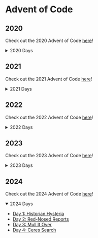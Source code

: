 # Advent of Code

## 2020

Check out the 2020 Advent of Code [here](https://adventofcode.com/2020)!

<details>
    <summary>2020 Days</summary>

-   [Day 1: Report Repair](https://github.com/hunterparks/advent-of-code/tree/main/2020/day-01-report-repair)
-   [Day 2: Password Philosophy](https://github.com/hunterparks/advent-of-code/tree/main/2020/day-02-password-philosophy)
-   [Day 3: Toboggan Trajectory](https://github.com/hunterparks/advent-of-code/tree/main/2020/day-03-toboggan-trajectory)
-   [Day 4: Passport Processing](https://github.com/hunterparks/advent-of-code/tree/main/2020/day-04-passport-processing)
-   [Day 5: Binary Boarding](https://github.com/hunterparks/advent-of-code/tree/main/2020/day-05-binary-boarding)
-   [Day 6: Custom Customs](https://github.com/hunterparks/advent-of-code/tree/main/2020/day-06-custom-customs)
-   [Day 7: Handy Haversacks](https://github.com/hunterparks/advent-of-code/tree/main/2020/day-07-handy-haversacks)
-   [Day 8: Handheld Halting](https://github.com/hunterparks/advent-of-code/tree/main/2020/day-08-handheld-halting)
-   [Day 9: Encoding Error](https://github.com/hunterparks/advent-of-code/tree/main/2020/day-09-encoding-error)
-   [Day 10: Adapter Array](https://github.com/hunterparks/advent-of-code/tree/main/2020/day-10-adapter-array)
-   [Day 11: Seating System](https://github.com/hunterparks/advent-of-code/tree/main/2020/day-11-seating-system)
-   [Day 12: Rain Risk](https://github.com/hunterparks/advent-of-code/tree/main/2020/day-12-rain-risk)
-   [Day 13: Shuttle Search](https://github.com/hunterparks/advent-of-code/tree/main/2020/day-13-shuttle-search)
-   [Day 14: Docking Data](https://github.com/hunterparks/advent-of-code/tree/main/2020/day-14-docking-data)
</details>

## 2021

Check out the 2021 Advent of Code [here](https://adventofcode.com/2021)!

<details>
    <summary>2021 Days</summary>

-   [Day 1: Sonar Sweep](https://github.com/hunterparks/advent-of-code/tree/main/2021/day-01-sonar-sweep)
-   [Day 2: Dive!](https://github.com/hunterparks/advent-of-code/tree/main/2021/day-02-dive!)
-   [Day 3: Binary Diagnostic](https://github.com/hunterparks/advent-of-code/tree/main/2021/day-03-binary-diagnostic)
-   [Day 4: Giant Squid](https://github.com/hunterparks/advent-of-code/tree/main/2021/day-04-giant-squid)
</details>

## 2022

Check out the 2022 Advent of Code [here](https://adventofcode.com/2022)!

<details>
    <summary>2022 Days</summary>

-   [Day 1: Calorie Counting](https://github.com/hunterparks/advent-of-code/tree/main/2022/day-01-calorie-counting)
-   [Day 2: Rock Paper Scissors](https://github.com/hunterparks/advent-of-code/tree/main/2022/day-01-rock-paper-scissors)
-   [Day 3: Rucksack Reorganization](https://github.com/hunterparks/advent-of-code/tree/main/2022/day-03-rucksack-reorganization)
-   [Day 4: Camp Cleanup](https://github.com/hunterparks/advent-of-code/tree/main/2022/day-04-camp-cleanup)
</details>

## 2023

Check out the 2023 Advent of Code [here](https://adventofcode.com/2023)!

<details>
    <summary>2023 Days</summary>

-   [Day 1: Trebuchet?!](https://github.com/hunterparks/advent-of-code/tree/main/2023/day-01-trebuchet%3F!)
-   [Day 2: Cube Conundrum](https://github.com/hunterparks/advent-of-code/tree/main/2023/day-02-cube-conundrum)
-   [Day 3: Gear Ratios](https://github.com/hunterparks/advent-of-code/tree/main/2023/day-03-gear-ratios)
-   [Day 4: Scratchcards](https://github.com/hunterparks/advent-of-code/tree/main/2023/day-04-scratchcards)
</details>

## 2024

Check out the 2024 Advent of Code [here](https://adventofcode.com/2024)!

<details open>
    <summary>2024 Days</summary>

-   [Day 1: Historian Hysteria](https://github.com/hunterparks/advent-of-code/tree/main/2024/day-01-historian-hysteria)
-   [Day 2: Red-Nosed Reports](https://github.com/hunterparks/advent-of-code/tree/main/2024/day-02-red-nosed-reports)
-   [Day 3: Mull It Over](https://github.com/hunterparks/advent-of-code/tree/main/2024/day-03-mull-it-over)
-   [Day 4: Ceres Search](https://github.com/hunterparks/advent-of-code/tree/main/2024/day-04-ceres-search)
</details>